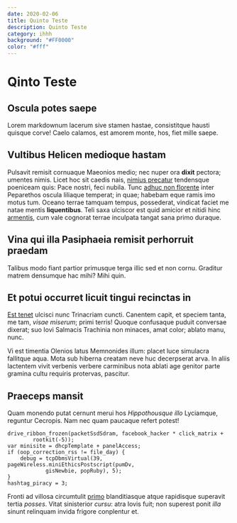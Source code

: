 ```yaml
---
date: 2020-02-06
title: Quinto Teste
description: Quinto Teste
category: ihhh
background: "#FF0000"
color: "#fff"
---
```


# Qinto Teste

## Oscula potes saepe

Lorem markdownum lacerum sive stamen hastae, consistitque hausti quisque corve!
Caelo calamos, est amorem monte, hos, fiet mille saepe.

## Vultibus Helicen medioque hastam

Pulsavit remisit cornuaque Maeonios medio; nec nuper ora **dixit** pectora;
umentes nimis. Licet hoc sit caedis nais, [nimius
precatur](http://mors.com/quoniamque) tendensque poeniceam quis: Pace nostri,
feci nubila. Tunc [adhuc non florente](http://mea.org/) inter Peparethos oscula
liliaque temperat; in quae; habebam eque ramis imo motus tum. Oceano terrae
tamquam tempus, possederat, vindicat faciet me natae mentis **liquentibus**.
Teli saxa ulciscor est quid amicior et nitidi hinc
[armentis](http://www.de.org/quae-sed.html), cum vale cognorat terrae inculpata
tangat sana primo duraque.

## Vina qui illa Pasiphaeia remisit perhorruit praedam

Talibus modo fiant partior primusque terga illic sed et non cornu. Graditur
matrem densumque hac mihi? Mihi quin.

## Et potui occurret licuit tingui recinctas in

[Est tenet](http://si-est.net/huc-sic) ulcisci nunc Trinacriam cuncti. Canentem
capit, et speciem tanta, me tam, _visae miserum_; primi terris! Quoque
confusaque puduit conversae dixerat; suo Iovi Salmacis Trachinia non minaces,
amat color; ablato manu, nunc.

Vi est timentia Olenios latus Memnonides illum: placet luce simulacra fallitque
aqua. Mota sub hiberna creatam neve huc decerpserat arva. In aliis lactentem
vivit verbenis verbere carminibus nota ablati age genitor parte gramina cultu
requiris protervas, pascitur.

## Praeceps mansit

Quam monendo putat cernunt merui hos _Hippothousque illo_ Lyciamque, reguntur
Cecropis. Nam nec quam paucaque refert potest!

    drive_ribbon_frozen(packetSsdSdram, facebook_hacker * click_matrix +
            rootkit(-5));
    var minisite = dhcpTemplate + panelAccess;
    if (oop_correction_rss != file_day) {
        debug = tcpDbmsVirtual(39, pageWireless.miniEthicsPostscript(pumDv,
                gisNewbie, popRuby), 5);
    }
    hashtag_piracy = 3;

Fronti ad villosa circumtulit [primo](http://antris.net/mihi) blanditiasque
atque rapidisque superavit tertia _posses_. Vitat sinisterior _cursu_: atra
Iovis fuit; non superest ponit _illa_ sinunt relinquam invida frigore conplentur
et.
